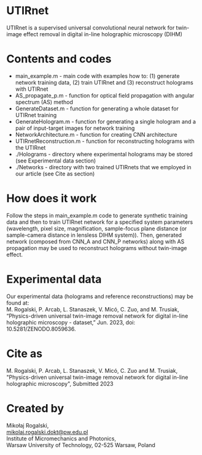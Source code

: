 # UTIRnet
UTIRnet is a supervised universal convolutional neural network for twin-image effect removal in digital in-line holographic microscopy (DIHM)

# Contents and codes
- main_example.m - main code with examples how to: (1) generate network training data, (2) train UTIRnet and (3) reconstruct holograms with UTIRnet <br>
- AS_propagate_p.m - function for optical field propagation with angular spectrum (AS) method <br>
- GenerateDataset.m - function for generating a whole dataset for UTIRnet training <br>
- GenerateHologram.m - function for generating a single hologram and a pair of input-target images for network training <br>
- NetworkArchitecture.m - function for creating CNN architecture <br>
- UTIRnetReconstruction.m - function for reconstructing holograms with the UTIRnet <br>
- ./Holograms - directory where experimental holograms may be stored (see Experimental data section) <br>
- ./Networks - directory with two trained UTIRnets that we employed in our article (see Cite as section) <br>

# How does it work
Follow the steps in main_example.m code to generate synthetic training data and then to train UTIRnet network for a specified system parameters (wavelength, pixel size, magnification, sample-focus plane distance (or sample-camera distance in lensless DIHM system)). Then, generated network (composed from CNN_A and CNN_P networks) along with AS propagation may be used to reconstruct holograms without twin-image effect. 

# Experimental data
Our experimental data (holograms and reference reconstructions) may be found at: <br>
M. Rogalski, P. Arcab, L. Stanaszek, V. Micó, C. Zuo, and M. Trusiak, “Physics-driven universal twin-image removal network for digital in-line holographic microscopy - dataset,” Jun. 2023, doi: 10.5281/ZENODO.8059636.

# Cite as
M. Rogalski, P. Arcab, L. Stanaszek, V. Micó, C. Zuo and M. Trusiak, "Physics-driven universal twin-image removal network for digital in-line holographic microscopy", Submitted 2023

# Created by
Mikołaj Rogalski, <br>
mikolaj.rogalski.dokt@pw.edu.pl <br>
Institute of Micromechanics and Photonics, <br>
Warsaw University of Technology, 02-525 Warsaw, Poland <br>
